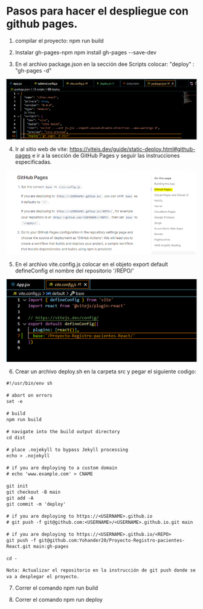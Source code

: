 # Pasos para hacer el despliegue con github pages.

1) compilar el proyecto:
    npm run build

2) Instalar gh-pages-npm
   npm install gh-pages --save-dev

3) En el archivo package.json en la sección dee Scripts colocar:
 "deploy" : "gh-pages -d"
 
 ![](src/imagenes/React3.PNG)

 4) Ir al sitio web de vite: https://vitejs.dev/guide/static-deploy.html#github-pages  e ir a la sección de GitHub Pages
y seguir las instrucciones especificadas.

 ![](src/imagenes/React4PNG.PNG)

 5) En el archivo vite.config.js colocar  en el objeto export default defineConfig
el nombre del repositorio '/REPO/'

![](src/imagenes/React5.PNG)

6) Crear un archivo deploy.sh en la carpeta src y pegar el siguiente codigo:

```
#!/usr/bin/env sh

# abort on errors
set -e

# build
npm run build

# navigate into the build output directory
cd dist

# place .nojekyll to bypass Jekyll processing
echo > .nojekyll

# if you are deploying to a custom domain
# echo 'www.example.com' > CNAME

git init
git checkout -B main
git add -A
git commit -m 'deploy'

# if you are deploying to https://<USERNAME>.github.io
# git push -f git@github.com:<USERNAME>/<USERNAME>.github.io.git main

# if you are deploying to https://<USERNAME>.github.io/<REPO>
git push -f git@github.com:Yohander20/Proyecto-Registro-pacientes-React.git main:gh-pages

cd -

```
`Nota: Actualizar el repositorio en la instrucción de git push donde se va a desplegar el proyecto.`

7) Correr el comando npm run build

8) Correr el comando npm run deploy

